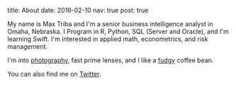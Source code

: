 title: About
date: 2016-02-10
nav: true
post: true

My name is Max Triba and I'm a senior business intelligence analyst in Omaha, Nebraska. I Program in R, Python, SQL (Server and Oracle), and I'm learning Swift. I'm interested in applied math, econometrics, and risk management. 

I'm into [photography](http://instagram.com/maxtriba), fast prime lenses, and I like a [fudgy](https://bluebottlecoffee.com/store/giant-steps) coffee bean.

You can also find me on [Twitter](https://twitter.com/maxtriba). 